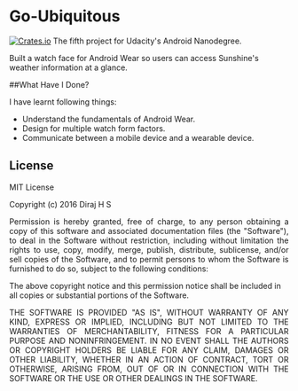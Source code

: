 # Go-Ubiquitous
[![Crates.io](https://img.shields.io/crates/l/rustc-serialize.svg?maxAge=2592000)]()
The fifth project for Udacity's Android Nanodegree.

Built a watch face for Android Wear so users can access Sunshine's weather information at a glance.

##What Have I Done?

I have learnt following things:

* Understand the fundamentals of Android Wear.
* Design for multiple watch form factors.
* Communicate between a mobile device and a wearable device.

## License

MIT License

Copyright (c) 2016 Diraj H S
<p align="justify">
Permission is hereby granted, free of charge, to any person obtaining a copy
of this software and associated documentation files (the "Software"), to deal
in the Software without restriction, including without limitation the rights
to use, copy, modify, merge, publish, distribute, sublicense, and/or sell
copies of the Software, and to permit persons to whom the Software is
furnished to do so, subject to the following conditions:
</p>

The above copyright notice and this permission notice shall be included in all
copies or substantial portions of the Software.

<p align="justify">
THE SOFTWARE IS PROVIDED "AS IS", WITHOUT WARRANTY OF ANY KIND, EXPRESS OR
IMPLIED, INCLUDING BUT NOT LIMITED TO THE WARRANTIES OF MERCHANTABILITY,
FITNESS FOR A PARTICULAR PURPOSE AND NONINFRINGEMENT. IN NO EVENT SHALL THE
AUTHORS OR COPYRIGHT HOLDERS BE LIABLE FOR ANY CLAIM, DAMAGES OR OTHER
LIABILITY, WHETHER IN AN ACTION OF CONTRACT, TORT OR OTHERWISE, ARISING FROM,
OUT OF OR IN CONNECTION WITH THE SOFTWARE OR THE USE OR OTHER DEALINGS IN THE
SOFTWARE.
</p>
